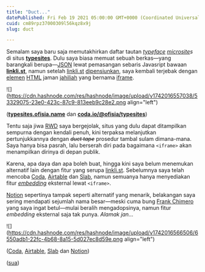 ```yaml
---
title: "Duct..."
datePublished: Fri Feb 19 2021 05:00:00 GMT+0000 (Coordinated Universal Time)
cuid: cm89rpz37000309l56kqz8x9j
slug: duct

---
```


Semalam saya baru saja memutakhirkan daftar tautan [*typeface*](https://en.wikipedia.org/wiki/Typeface) [*microsite*](https://en.wikipedia.org/wiki/Microsite)*s* di situs [**typesites**](http://typesites.ofisia.name/). Dulu saya biasa memuat sebuah berkas—yang barangkali berupa—[JSON](https://en.wikipedia.org/wiki/JSON) lewat pemasangan sebaris Javasript bawaan [**linkli.st**](http://linkli.st), namun setelah [linkli.st](http://linkli.st) [dipensiunkan](http://www.words.dance/notes/linklist), saya kembali terjebak dengan [elemen](https://en.wikipedia.org/wiki/HTML_element) [HTML](https://en.wikipedia.org/wiki/HTML) jaman [jahiliah](https://id.wikipedia.org/wiki/Jahiliah) yang bernama [iframe](https://developer.mozilla.org/en-US/docs/Web/HTML/Element/iframe).

![](https://cdn.hashnode.com/res/hashnode/image/upload/v1742016557038/53329075-23e0-423c-87c9-813eeb9c28e2.png align="left")

([**typesites.ofisia.name**](http://typesites.ofisia.name) dan [**coda.io/@ofisia/typesites**](http://coda.io/@ofisia/typesites))

Tentu saja jiwa [RWD](https://en.wikipedia.org/wiki/Responsive_web_design) saya bergejolak, situs yang dulu dapat ditampilkan sempurna dengan kendali penuh, kini terpaksa melanjutkan pertunjukkannya dengan *<s>duct tape</s>* prosedur tambal sulam dimana-mana. Saya hanya bisa pasrah, lalu berserah diri pada bagaimana `<iframe>` akan menampilkan dirinya di depan publik.

Karena, apa daya dan apa boleh buat, hingga kini saya belum menemukan alternatif lain dengan fitur yang serupa [linkli.st](http://linkli.st). Sebelumnya saya telah mencoba [Coda](https://coda.io/), [Airtable](https://airtable.com) dan [Slab](https://slab.com/), namun semuanya hanya menyediakan fitur [*embedding*](https://en.wiktionary.org/wiki/embed#Verb) eksternal lewat `<iframe>`.

[Notion](https://notion.so) sepertinya tampak seperti alternatif yang menarik, belakangan saya sering mendapati sejumlah nama besar—meski cuma bung [Frank Chimero](https://frankchimero.com/blog/2020/today-today-today/) yang saya ingat betul—mulai beralih mengadopsinya, namun fitur *embedding* eksternal saja tak punya. *Alamak jan...*

![](https://cdn.hashnode.com/res/hashnode/image/upload/v1742016566506/6550adb1-22fc-4b68-8a15-5d027ec8d59e.png align="left")

([Coda](http://coda.io/), [Airtable](https://airtable.com/), [Slab](https://slab.com/) dan [Notion](https://notion.so))

([sua](https://sua.ist))